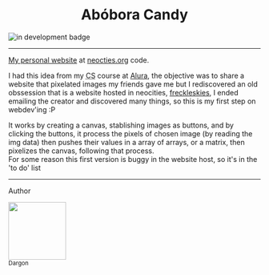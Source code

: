 <h1 align=center>Abóbora Candy</h1>

![in development badge](https://img.shields.io/badge/Status-in%20development-purple?style=flat-square)
<hr>
<p><a href='https://aboboracandy.neocities.org' target="_blank">My personal website</a> at <a href='https://neocities.org' target="_blank"> neocties.org</a> code.</p>
<p>
  I had this idea from my <abbr title="Computer Science">CS</abbr> course at <a href='https://www.alura.com.br/' target='_blank'>Alura</a>, the objective was to share a website that pixelated images my friends gave me but I rediscovered an old obssession that is a website hosted in neocities, <a href='https://freckleskies.neocities.org' target='_blank'>freckleskies</a>, I ended emailing the creator and discovered many things, so this is my first step on webdev'ing :P
</p>
<p>
  It works by creating a canvas, stablishing images as buttons, and by clicking the buttons, it process the pixels of chosen image (by reading the img data) then pushes their values in a array of arrays, or a matrix, then pixelizes the canvas, following that process.<br>
  For some reason this first version is buggy in the website host, so it's in the 'to do' list
</p>
<hr>
Author

[<img src="https://avatars.githubusercontent.com/u/130792776?v=4" width=115><br><sub>Dargon</sub>](https://github.com/D-argon)
